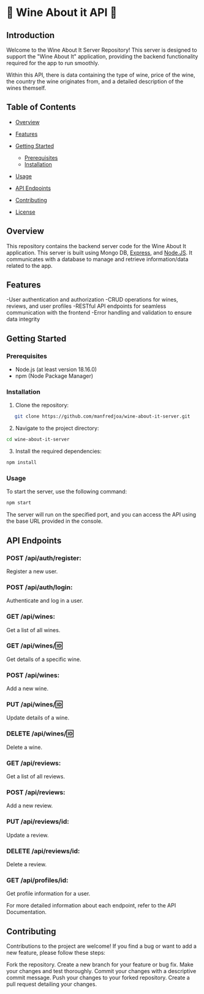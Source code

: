 # 🍷 Wine About it API 🍷

## Introduction

Welcome to the Wine About It Server Repository! This server is designed to support the "Wine About It" application, providing the backend functionality required for the app to run smoothly.

Within this API, there is data containing the type of wine, price of the wine, the country the wine originates from, and a detailed description of the wines themself.

## Table of Contents

- [Overview](#overview)

- [Features](#features)

- [Getting Started](#getting-started)
  - [Prerequisites](#prerequisites)
  - [Installation](#installation)
- [Usage](#usage)
- [API Endpoints](#api-endpoints)
- [Contributing](#contributing)
- [License](#license)

## Overview

This repository contains the backend server code for the Wine About It application. This server is built using Mongo DB, [Express](https://expressjs.com/), and [Node.JS](https://nodejs.org/). It communicates with a database to manage and retrieve information/data related to the app.

## Features

-User authentication and authorization
-CRUD operations for wines, reviews, and user profiles
-RESTful API endpoints for seamless communication with the frontend
-Error handling and validation to ensure data integrity

## Getting Started

### Prerequisites

- Node.js (at least version 18.16.0)
- npm (Node Package Manager)

### Installation

1. Clone the repository:

```bash
   git clone https://github.com/manfredjoa/wine-about-it-server.git
```

2. Navigate to the project directory:

```bash
cd wine-about-it-server
```

3. Install the required dependencies:

```bash
npm install
```

### Usage

To start the server, use the following command:

```bash
npm start
```

The server will run on the specified port, and you can access the API using the base URL provided in the console.

## API Endpoints

### POST /api/auth/register:

Register a new user.

### POST /api/auth/login:

Authenticate and log in a user.

### GET /api/wines:

Get a list of all wines.

### GET /api/wines/:id:

Get details of a specific wine.

### POST /api/wines:

Add a new wine.

### PUT /api/wines/:id:

Update details of a wine.

### DELETE /api/wines/:id:

Delete a wine.

### GET /api/reviews:

Get a list of all reviews.

### POST /api/reviews:

Add a new review.

### PUT /api/reviews/id:

Update a review.

### DELETE /api/reviews/id:

Delete a review.

### GET /api/profiles/id:

Get profile information for a user.

For more detailed information about each endpoint, refer to the API Documentation.

## Contributing

Contributions to the project are welcome! If you find a bug or want to add a new feature, please follow these steps:

Fork the repository.
Create a new branch for your feature or bug fix.
Make your changes and test thoroughly.
Commit your changes with a descriptive commit message.
Push your changes to your forked repository.
Create a pull request detailing your changes.
